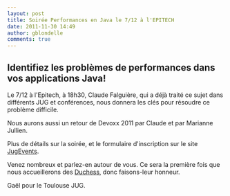 ```yaml
---
layout: post
title: Soirée Performances en Java le 7/12 à l'EPITECH
date: 2011-11-30 14:49
author: gblondelle
comments: true
---
```

<h2>Identifiez les problèmes de performances dans vos applications Java!</h2>
<p>Le 7/12 à l'Epitech, à 18h30, Claude Falguière, qui a déjà traité ce sujet dans différents JUG et conférences, nous donnera les clés pour résoudre ce problème difficile.</p>
<p>Nous aurons aussi un retour de Devoxx 2011 par Claude et par Marianne Jullien.</p>
<p>Plus de détails sur la soirée, et le formulaire d'inscription sur le site <a title="JugEvent" href="http://www.jugevents.org/jugevents/event/show.html?id=42967">JugEvents</a>.</p>
<p>Venez nombreux et parlez-en autour de vous. Ce sera la première fois que nous accueillerons des <a href="http://jduchess.org/duchess-france/">Duchess</a>, donc faisons-leur honneur.</p>
<p>Gaël pour le Toulouse JUG.</p>

